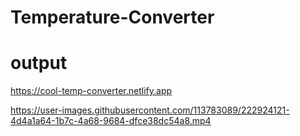 # Temperature-Converter
# output

https://cool-temp-converter.netlify.app

https://user-images.githubusercontent.com/113783089/222924121-4d4a1a64-1b7c-4a68-9684-dfce38dc54a8.mp4

